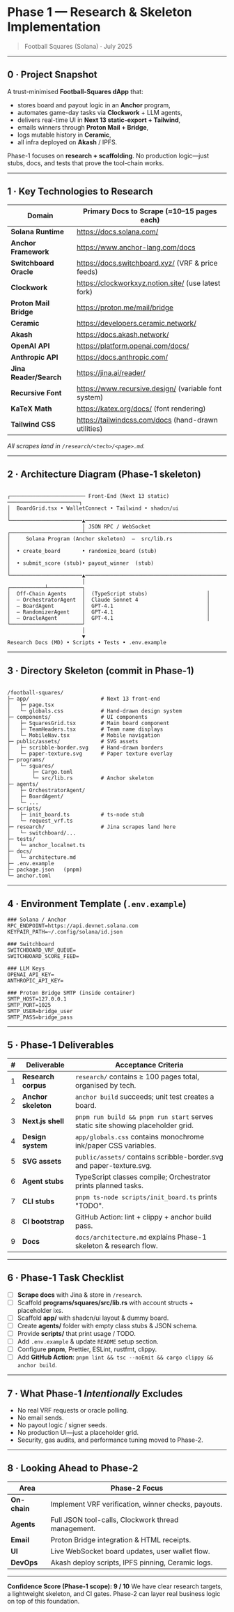 # Phase 1 — Research & Skeleton Implementation

> Football Squares (Solana) · July 2025

---

## 0 · Project Snapshot

A trust-minimised **Football-Squares dApp** that:

- stores board and payout logic in an **Anchor** program,
- automates game-day tasks via **Clockwork** + LLM agents,
- delivers real-time UI in **Next 13 static-export + Tailwind**,
- emails winners through **Proton Mail + Bridge**,
- logs mutable history in **Ceramic**,
- all infra deployed on **Akash** / IPFS.

Phase-1 focuses on **research + scaffolding**. No production logic—just stubs, docs, and tests that prove the tool-chain works.

---

## 1 · Key Technologies to Research

| Domain                 | Primary Docs to Scrape (≈10–15 pages each)           |
| ---------------------- | ---------------------------------------------------- |
| **Solana Runtime**     | https://docs.solana.com/                             |
| **Anchor Framework**   | https://www.anchor-lang.com/docs                     |
| **Switchboard Oracle** | https://docs.switchboard.xyz/ (VRF & price feeds)    |
| **Clockwork**          | https://clockworkxyz.notion.site/ (use latest fork)  |
| **Proton Mail Bridge** | https://proton.me/mail/bridge                        |
| **Ceramic**            | https://developers.ceramic.network/                  |
| **Akash**              | https://docs.akash.network/                          |
| **OpenAI API**         | https://platform.openai.com/docs/                    |
| **Anthropic API**      | https://docs.anthropic.com/                          |
| **Jina Reader/Search** | https://jina.ai/reader/                              |
| **Recursive Font**     | https://www.recursive.design/ (variable font system) |
| **KaTeX Math**         | https://katex.org/docs/ (font rendering)             |
| **Tailwind CSS**       | https://tailwindcss.com/docs (hand-drawn utilities)  |

_All scrapes land in `/research/<tech>/<page>.md`._

---

## 2 · Architecture Diagram (Phase-1 skeleton)

```

┌──────────────────────── Front-End (Next 13 static) ───────────────────────┐
│  BoardGrid.tsx • WalletConnect • Tailwind • shadcn/ui                     │
└───────────────────────▲────────────────────────────────────────────────────┘
                        │ JSON RPC / WebSocket
┌───────────────────────┴────────────────────────────────────────────────────┐
│     Solana Program (Anchor skeleton)  –  src/lib.rs                       │
│  • create_board       • randomize_board (stub)                             │
│  • submit_score (stub)• payout_winner  (stub)                              │
└───────────────────────▲────────────────────────────────────────────────────┘
                        │
┌───────────┴───────────┐
│  Off-Chain Agents     │  (TypeScript stubs)                   │
│  – OrchestratorAgent  │  Claude Sonnet 4                      │
│  – BoardAgent         │  GPT-4.1                              │
│  – RandomizerAgent    │  GPT-4.1                              │
│  – OracleAgent        │  GPT-4.1                              │
└───────────────────────┘
                        │
                        ▼
Research Docs (MD) • Scripts • Tests • .env.example

```

---

## 3 · Directory Skeleton (commit in Phase-1)

```

/football-squares/
├─ app/                       # Next 13 front-end
│   ├─ page.tsx
│   └─ globals.css            # Hand-drawn design system
├─ components/                # UI components
│   ├─ SquaresGrid.tsx        # Main board component
│   ├─ TeamHeaders.tsx        # Team name displays
│   └─ MobileNav.tsx          # Mobile navigation
├─ public/assets/             # SVG assets
│   ├─ scribble-border.svg    # Hand-drawn borders
│   └─ paper-texture.svg      # Paper texture overlay
├─ programs/
│   └─ squares/
│       ├─ Cargo.toml
│       └─ src/lib.rs         # Anchor skeleton
├─ agents/
│   ├─ OrchestratorAgent/
│   ├─ BoardAgent/
│   └─ ...
├─ scripts/
│   ├─ init_board.ts          # ts-node stub
│   └─ request_vrf.ts
├─ research/                  # Jina scrapes land here
│   └─ switchboard/...
├─ tests/
│   └─ anchor_localnet.ts
├─ docs/
│   └─ architecture.md
├─ .env.example
├─ package.json   (pnpm)
└─ anchor.toml

```

---

## 4 · Environment Template (`.env.example`)

```env
### Solana / Anchor
RPC_ENDPOINT=https://api.devnet.solana.com
KEYPAIR_PATH=~/.config/solana/id.json

### Switchboard
SWITCHBOARD_VRF_QUEUE=
SWITCHBOARD_SCORE_FEED=

### LLM Keys
OPENAI_API_KEY=
ANTHROPIC_API_KEY=

### Proton Bridge SMTP (inside container)
SMTP_HOST=127.0.0.1
SMTP_PORT=1025
SMTP_USER=bridge_user
SMTP_PASS=bridge_pass
```

---

## 5 · Phase-1 Deliverables

| #   | Deliverable         | Acceptance Criteria                                                             |
| --- | ------------------- | ------------------------------------------------------------------------------- |
| 1   | **Research corpus** | `research/` contains ≥ 100 pages total, organised by tech.                      |
| 2   | **Anchor skeleton** | `anchor build` succeeds; unit test creates a board.                             |
| 3   | **Next.js shell**   | `pnpm run build && pnpm run start` serves static site showing placeholder grid. |
| 4   | **Design system**   | `app/globals.css` contains monochrome ink/paper CSS variables.                  |
| 5   | **SVG assets**      | `public/assets/` contains scribble-border.svg and paper-texture.svg.            |
| 6   | **Agent stubs**     | TypeScript classes compile; Orchestrator prints planned tasks.                  |
| 7   | **CLI stubs**       | `pnpm ts-node scripts/init_board.ts` prints "TODO".                             |
| 8   | **CI bootstrap**    | GitHub Action: lint + clippy + anchor build pass.                               |
| 9   | **Docs**            | `docs/architecture.md` explains Phase-1 skeleton & research flow.               |

---

## 6 · Phase-1 Task Checklist

- [ ] **Scrape docs** with Jina & store in `/research`.
- [ ] Scaffold **programs/squares/src/lib.rs** with account structs + placeholder ixs.
- [ ] Scaffold **app/** with shadcn/ui layout & dummy board.
- [ ] Create **agents/** folder with empty class stubs & JSON schema.
- [ ] Provide **scripts/** that print usage / TODO.
- [ ] Add `.env.example` & update `README` setup section.
- [ ] Configure **pnpm**, Prettier, ESLint, rustfmt, clippy.
- [ ] Add **GitHub Action**: `pnpm lint && tsc --noEmit && cargo clippy && anchor build`.

---

## 7 · What Phase-1 _Intentionally_ Excludes

- No real VRF requests or oracle polling.
- No email sends.
- No payout logic / signer seeds.
- No production UI—just a placeholder grid.
- Security, gas audits, and performance tuning moved to Phase-2.

---

## 8 · Looking Ahead to Phase-2

| Area         | Phase-2 Focus                                       |
| ------------ | --------------------------------------------------- |
| **On-chain** | Implement VRF verification, winner checks, payouts. |
| **Agents**   | Full JSON tool-calls, Clockwork thread management.  |
| **Email**    | Proton Bridge integration & HTML receipts.          |
| **UI**       | Live WebSocket board updates, user wallet flow.     |
| **DevOps**   | Akash deploy scripts, IPFS pinning, Ceramic logs.   |

---

**Confidence Score (Phase-1 scope): 9 / 10**
We have clear research targets, a lightweight skeleton, and CI gates. Phase-2 can layer real business logic on top of this foundation.

